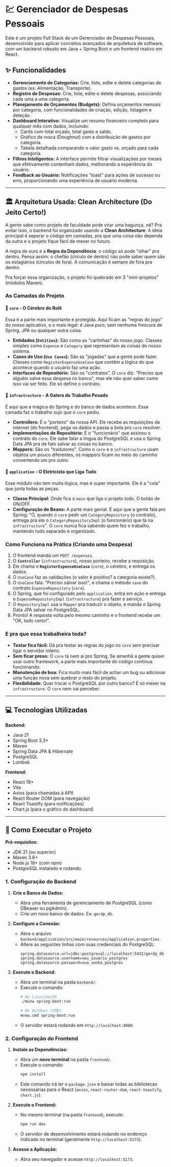 # 💹 Gerenciador de Despesas Pessoais

Este é um projeto Full Stack de um Gerenciador de Despesas Pessoais, desenvolvido para aplicar conceitos avançados de arquitetura de software, com um backend robusto em Java + Spring Boot e um frontend reativo em React.

## ✨ Funcionalidades

* **Gerenciamento de Categorias:** Crie, liste, edite e delete categorias de gastos (ex: Alimentação, Transporte).
* **Registro de Despesas:** Crie, liste, edite e delete despesas, associando cada uma a uma categoria.
* **Planejamento de Orçamentos (Budgets):** Defina orçamentos mensais por categoria, com funcionalidades de criação, edição, listagem e deleção.
* **Dashboard Interativo:** Visualize um resumo financeiro completo para qualquer mês com dados, incluindo:
  * Cards com total orçado, total gasto e saldo.
  * Gráfico de rosca (Doughnut) com a distribuição de gastos por categoria.
  * Tabela detalhada comparando o valor gasto vs. orçado para cada categoria.
* **Filtros Inteligentes:** A interface permite filtrar visualizações por meses que efetivamente contenham dados, melhorando a experiência do usuário.
* **Feedback ao Usuário:** Notificações "toast" para ações de sucesso ou erro, proporcionando uma experiência de usuário moderna.

---

## 🏛️ Arquitetura Usada: Clean Architecture (Do Jeito Certo!)

A gente sabe como projeto de faculdade pode virar uma bagunça, né? Pra evitar isso, o backend foi organizado usando a **Clean Architecture**. A ideia principal é separar o código em camadas, pra que uma coisa não dependa da outra e o projeto fique fácil de mexer no futuro.

A regra de ouro é a **Regra da Dependência**: o código só pode "olhar" pra dentro. Pensa assim: o chefão (círculo de dentro) não pode saber quem são os estagiários (círculos de fora). A comunicação é sempre de fora pra dentro.

Pra forçar essa organização, o projeto foi quebrado em 3 "mini-projetos" (módulos Maven).

### As Camadas do Projeto

#### 📁 `core` - O Cérebro do Rolê

Essa é a parte mais importante e protegida. Aqui ficam as "regras do jogo" do nosso aplicativo, e o mais legal: é Java puro, sem nenhuma frescura de Spring, JPA ou qualquer outra coisa.

* **Entidades (`Entities`):** São como as "cartinhas" do nosso jogo. Classes simples como `Expense` e `Category` que representam as coisas do nosso sistema.
* **Casos de Uso (`Use Cases`):** São as "jogadas" que a gente pode fazer. Classes como `RegisterExpenseUseCase` que contêm a lógica do que acontece quando o usuário faz uma ação.
* **Interfaces de Repositório:** São os "contratos". O `core` diz: "Preciso que alguém salve essa despesa no banco", mas ele não quer saber *como* isso vai ser feito. Ele só define o contrato.

#### 📁 `infrastructure` - A Galera do Trabalho Pesado

É aqui que a mágica do Spring e do banco de dados acontece. Essa camada faz o trabalho sujo que o `core` pediu.

* **Controllers:** É o "porteiro" da nossa API. Ele recebe as requisições da internet (do frontend), pega os dados e passa a bola pro `core` resolver.
* **Implementações de Repositório:** É o "funcionário" que assinou o contrato do `core`. Ele sabe falar a língua do PostgreSQL e usa o Spring Data JPA pra de fato salvar as coisas no banco.
* **Mappers:** São os "tradutores". Como o `core` e a `infrastructure` usam objetos um pouco diferentes, os mappers ficam no meio do caminho convertendo um pro outro.

#### 📁 `application` - O Eletricista que Liga Tudo

Esse módulo não tem muita lógica, mas é super importante. Ele é a "cola" que junta todas as peças.

* **Classe Principal:** Onde fica o `main` que liga o projeto todo. O botão de ON/OFF.
* **Configuração de Beans:** A parte mais genial. É aqui que a gente fala pro Spring: "Ó, quando o `core` pedir um `CategoryRepository` (o contrato), entrega pra ele o `CategoryRepositoryImpl` (o funcionário) que tá na `infrastructure`". O `core` nunca fica sabendo quem fez o trabalho, mantendo tudo separado e organizado.

### Como Funciona na Prática (Criando uma Despesa)

1. O frontend manda um `POST /expenses`.
2. O **`Controller`** (`infrastructure`), nosso porteiro, recebe a requisição.
3. Ele chama o **`RegisterExpenseUseCase`** (`core`), o cérebro, e entrega os dados.
4. O `UseCase` faz as validações (o valor é positivo? a categoria existe?).
5. O `UseCase` fala: "Preciso salvar isso!", e chama o método `save` do contrato `ExpenseRepository` (`core`).
6. O Spring, que foi configurado pelo `application`, entra em ação e entrega o `ExpenseRepositoryImpl` (`infrastructure`) pra fazer o serviço.
7. O `RepositoryImpl` usa o `Mapper` pra traduzir o objeto, e manda o Spring Data JPA salvar no PostgreSQL.
8. Pronto! A resposta volta pelo mesmo caminho e o frontend recebe um "OK, tudo certo!".

### E pra que essa trabalheira toda?

* **Testar fica fácil:** Dá pra testar as regras do jogo no `core` sem precisar ligar o servidor inteiro.
* **Sem ficar preso:** O `core` tá nem aí pro Spring. Se amanhã a gente quiser usar outro framework, a parte mais importante do código continua funcionando.
* **Manutenção de boa:** Fica muito mais fácil de achar um bug ou adicionar uma função nova sem quebrar o resto do projeto.
* **Flexibilidade:** Quer trocar o PostgreSQL por outro banco? É só mexer na `infrastructure`. O `core` nem vai perceber.

---

## 💻 Tecnologias Utilizadas

**Backend:**

* Java 21
* Spring Boot 3.3+
* Maven
* Spring Data JPA & Hibernate
* PostgreSQL
* Lombok

**Frontend:**

* React 18+
* Vite
* Axios (para chamadas à API)
* React Router DOM (para navegação)
* React Toastify (para notificações)
* Chart.js (para o gráfico do dashboard)

---

## 🚀 Como Executar o Projeto

**Pré-requisitos:**

* JDK 21 (ou superior)
* Maven 3.8+
* Node.js 18+ (com npm)
* PostgreSQL instalado e rodando.

### **1. Configuração do Backend**

1.  **Crie o Banco de Dados:**
    * Abra uma ferramenta de gerenciamento de PostgreSQL (como DBeaver ou pgAdmin).
    * Crie um novo banco de dados. Ex: `gerdp_db`.

2.  **Configure a Conexão:**
    * Abra o arquivo `backend/application/src/main/resources/application.properties`.
    * Altere as seguintes linhas com suas credenciais do PostgreSQL:
        ```properties
        spring.datasource.url=jdbc:postgresql://localhost:5432/gerdp_db
        spring.datasource.username=seu_usuario_postgres
        spring.datasource.password=sua_senha_postgres
        ```

3.  **Execute o Backend:**
    * Abra um terminal na pasta `backend/`.
    * Execute o comando:
        ```bash
        # No Linux/macOS
        ./mvnw spring-boot:run

        # No Windows (CMD)
        mvnw.cmd spring-boot:run
        ```
    * O servidor estará rodando em `http://localhost:8080`.

### **2. Configuração do Frontend**

1.  **Instale as Dependências:**
    * Abra um **novo terminal** na pasta `frontend/`.
    * Execute o comando:
        ```bash
        npm install
        ```
    * Este comando irá ler o `package.json` e baixar todas as bibliotecas necessárias para o React (`axios`, `react-router-dom`, `react-toastify`, `chart.js`).

2.  **Execute o Frontend:**
    * No mesmo terminal (na pasta `frontend`), execute:
        ```bash
        npm run dev
        ```
    * O servidor de desenvolvimento estará rodando no endereço indicado no terminal (geralmente `http://localhost:5173`).

3.  **Acesse a Aplicação:**
    * Abra seu navegador e acesse `http://localhost:5173`.
